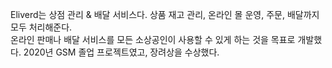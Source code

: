 Eliverd는 상점 관리 & 배달 서비스다. 상품 재고 관리, 온라인 몰 운영, 주문, 배달까지 모두 처리해준다.\
온라인 판매나 배달 서비스를 모든 소상공인이 사용할 수 있게 하는 것을 목표로 개발했다. 2020년 GSM 졸업 프로젝트였고, 장려상을 수상했다.
